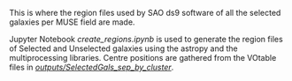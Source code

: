 This is where the region files used by SAO ds9 software of all the selected galaxies per MUSE field are made.  

Jupyter Notebook *create_regions.ipynb* is used to generate the region files of Selected and Unselected galaxies using the astropy and the multiprocessing libraries. Centre positions are gathered from the VOtable files in *[outputs/SelectedGals\_sep\_by\_cluster](https://github.com/WilfriedMercier/StageM2/tree/master/outputs/SelectedGals_sep_by_cluster)*.
 
